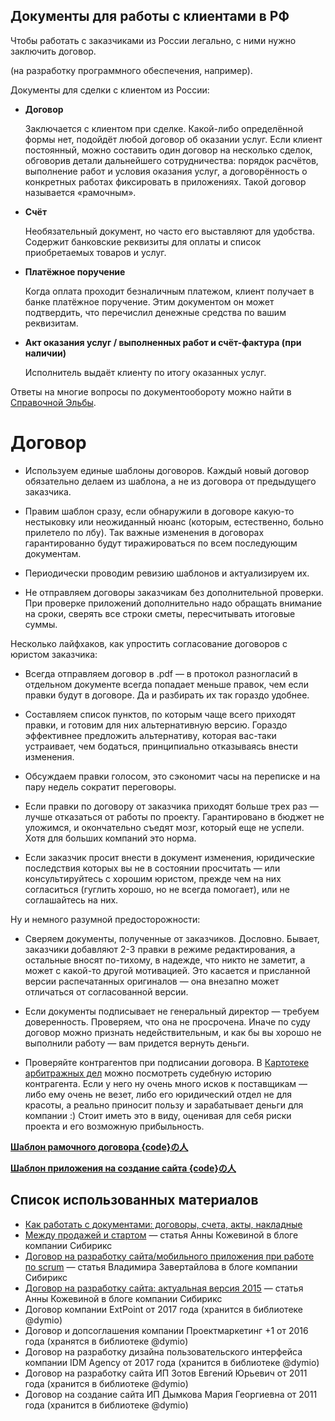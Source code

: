 Документы для работы с клиентами в РФ
-------------------------------------

Чтобы работать с заказчиками из России легально, с ними нужно заключить договор.

(на разработку программного обеспечения, например).

Документы для сделки с клиентом из России:

* __Договор__

    Заключается с клиентом при сделке. Какой-либо определённой формы нет,
    подойдёт любой договор об оказании услуг. Если клиент постоянный, можно
    составить один договор на несколько сделок, обговорив детали дальнейшего
    сотрудничества: порядок расчётов, выполнение работ и условия оказания услуг,
    а договорённость о конкретных работах фиксировать в приложениях. Такой
    договор называется «рамочным».

* __Счёт__

    Необязательный документ, но часто его выставляют для удобства. Содержит
    банковские реквизиты для оплаты и список приобретаемых товаров и услуг.

* __Платёжное поручение__

    Когда оплата проходит безналичным платежом, клиент получает в банке
    платёжное поручение. Этим документом он может подтвердить, что перечислил
    денежные средства по вашим реквизитам.

* __Акт оказания услуг / выполненных работ и счёт-фактура (при наличии)__

    Исполнитель выдаёт клиенту по итогу оказанных услуг.

Ответы на многие вопросы по документообороту можно найти
в [Справочной Эльбы](https://e-kontur.ru/enquiry).


Договор
=======

- Используем единые шаблоны договоров. Каждый новый договор обязательно делаем
  из шаблона, а не из договора от предыдущего заказчика.

- Правим шаблон сразу, если обнаружили в договоре какую-то нестыковку
  или неожиданный нюанс (которым, естественно, больно прилетело по лбу).
  Так важные изменения в договорах гарантированно будут тиражироваться по всем
  последующим документам.

- Периодически проводим ревизию шаблонов и актуализируем их.

- Не отправляем договоры заказчикам без дополнительной проверки. При проверке
  приложений дополнительно надо обращать внимание на сроки, сверять все строки
  сметы, пересчитывать итоговые суммы.

Несколько лайфхаков, как упростить согласование договоров с юристом заказчика:

- Всегда отправляем договор в .pdf — в протокол разногласий в отдельном
  документе всегда попадает меньше правок, чем если правки будут в договоре.
  Да и разбирать их так гораздо удобнее.

- Составляем список пунктов, по которым чаще всего приходят правки, и готовим
  для них альтернативную версию. Гораздо эффективнее предложить альтернативу,
  которая вас-таки устраивает, чем бодаться, принципиально отказываясь внести
  изменения.

- Обсуждаем правки голосом, это сэкономит часы на переписке и на пару недель
  сократит переговоры.

- Если правки по договору от заказчика приходят больше трех раз — лучше
  отказаться от работы по проекту. Гарантировано в бюджет не уложимся,
  и окончательно съедят мозг, который еще не успели. Хотя для больших компаний
  это норма.

- Если заказчик просит внести в документ изменения, юридические последствия
  которых вы не в состоянии просчитать — или консультируйтесь с хорошим юристом,
  прежде чем на них согласиться (гуглить хорошо, но не всегда помогает), или
  не соглашайтесь на них.

Ну и немного разумной предосторожности:

- Сверяем документы, полученные от заказчиков. Дословно. Бывает, заказчики
  добавляют 2-3 правки в режиме редактирования, а остальные вносят по-тихому,
  в надежде, что никто не заметит, а может с какой-то другой мотивацией.
  Это касается и присланной версии распечатанных оригиналов — она внезапно может
  отличаться от согласованной версии.

- Если документы подписывает не генеральный директор — требуем доверенность.
  Проверяем, что она не просрочена. Иначе по суду договор можно признать
  недействительным, и как бы вы хорошо не выполнили работу — вам придется
  вернуть деньги.

- Проверяйте контрагентов при подписании договора.
  В [Картотеке арбитражных дел](http://kad.arbitr.ru/) можно посмотреть судебную
  историю контрагента. Если у него ну очень много исков к поставщикам — либо ему
  очень не везет, либо его юридический отдел не для красоты, а реально приносит
  пользу и зарабатывает деньги для компании :) Стоит иметь это в виду, оценивая
  для себя риски проекта и его возможную прибыльность.

__[Шаблон рамочного договора {code}の人](tmpl_contract.txt)__

__[Шаблон приложения на создание сайта {code}の人](tmpl_contract_website.txt)__


Список использованных материалов
--------------------------------

* [Как работать с документами: договоры, счета, акты, накладные](https://e-kontur.ru/enquiry/129)
* [Между продажей и стартом](https://blog.sibirix.ru/2017/07/20/lawer-wars/)
  — статья Анны Кожевиной в блоге компании Сибирикс
* [Договор на разработку сайта/мобильного приложения при работе по scrum](https://blog.sibirix.ru/2017/07/12/contract-2017/)
  — статья Владимира Завертайлова в блоге компании Сибирикс
* [Договор на разработку сайта: актуальная версия 2015](https://blog.sibirix.ru/2015/05/26/contract-2015/)
  — статья Анны Кожевиной в блоге компании Сибирикс
* Договор компании ExtPoint от 2017 года (хранится в библиотеке @dymio)
* Договор и допсоглашения компании Проектмаркетинг +1 от 2016 года (хранятся
  в библиотеке @dymio)
* Договор на разработку дизайна пользовательского интерфейса компании IDM Agency
  от 2017 года (хранится в библиотеке @dymio)
* Договор на разработку сайта ИП Зотов Евгений Юрьевич от 2011 года (хранится
  в библиотеке @dymio)
* Договор на создание сайта ИП Дымкова Мария Георгиевна от 2011 года (хранится
  в библиотеке @dymio)
